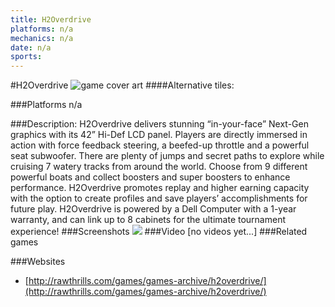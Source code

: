 ```yaml
---
title: H2Overdrive
platforms: n/a
mechanics: n/a
date: n/a
sports: 
---
```

#H2Overdrive
![game cover art](//images.igdb.com/igdb/image/upload/t_cover_big/t1vn9szxlzx2l3hwoo8o.jpg "Logo Title Text 1")
####Alternative tiles:

###Platforms
n/a

###Description:
H2Overdrive delivers stunning “in-your-face” Next-Gen graphics with its 42” Hi-Def LCD panel. Players are directly immersed in action with force feedback steering, a beefed-up throttle and a powerful seat subwoofer. There are plenty of jumps and secret paths to explore while cruising 7 watery tracks from around the world. Choose from 9 different powerful boats and collect boosters and super boosters to enhance performance. H2Overdrive promotes replay and higher earning capacity with the option to create profiles and save players’ accomplishments for future play. H2Overdrive is powered by a Dell Computer with a 1-year warranty, and can link up to 8 cabinets for the ultimate tournament experience!
###Screenshots
<a target="_blank" href="//images.igdb.com/igdb/image/upload/t_cover_big/i1ituckha2z0kuigxxvi.jpg"><img src="//images.igdb.com/igdb/image/upload/t_thumb/i1ituckha2z0kuigxxvi.jpg"/></a>
###Video
[no videos yet...]
###Related games

###Websites
* [http://rawthrills.com/games/games-archive/h2overdrive/](http://rawthrills.com/games/games-archive/h2overdrive/)
